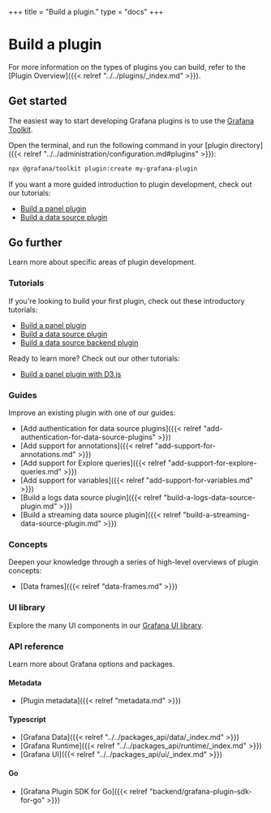 +++
title = "Build a plugin."
type = "docs"
+++

# Build a plugin

For more information on the types of plugins you can build, refer to the [Plugin Overview]({{< relref "../../plugins/_index.md" >}}).

## Get started

The easiest way to start developing Grafana plugins is to use the [Grafana Toolkit](https://www.npmjs.com/package/@grafana/toolkit).

Open the terminal, and run the following command in your [plugin directory]({{< relref "../../administration/configuration.md#plugins" >}}):

```bash
npx @grafana/toolkit plugin:create my-grafana-plugin
```

If you want a more guided introduction to plugin development, check out our tutorials:

- [Build a panel plugin](/docs/grafana/latest/developers/plugins/create-a-grafana-plugin/develop-a-plugin/build-a-panel-plugin/)
- [Build a data source plugin](/docs/grafana/latest/developers/plugins/create-a-grafana-plugin/develop-a-plugin/build-a-data-source-plugin/)

## Go further

Learn more about specific areas of plugin development.

### Tutorials

If you're looking to build your first plugin, check out these introductory tutorials:

- [Build a panel plugin](/docs/grafana/latest/developers/plugins/create-a-grafana-plugin/develop-a-plugin/build-a-panel-plugin/)
- [Build a data source plugin](/docs/grafana/latest/developers/plugins/create-a-grafana-plugin/develop-a-plugin/build-a-data-source-plugin/)
- [Build a data source backend plugin](/docs/grafana/latest/developers/plugins/create-a-grafana-plugin/develop-a-plugin/build-a-data-source-plugin/)

Ready to learn more? Check out our other tutorials:

- [Build a panel plugin with D3.js](/docs/grafana/latest/developers/plugins/create-a-grafana-plugin/develop-a-plugin/build-a-panel-plugin-with-d3/)

### Guides

Improve an existing plugin with one of our guides:

- [Add authentication for data source plugins]({{< relref "add-authentication-for-data-source-plugins" >}})
- [Add support for annotations]({{< relref "add-support-for-annotations.md" >}})
- [Add support for Explore queries]({{< relref "add-support-for-explore-queries.md" >}})
- [Add support for variables]({{< relref "add-support-for-variables.md" >}})
- [Build a logs data source plugin]({{< relref "build-a-logs-data-source-plugin.md" >}})
- [Build a streaming data source plugin]({{< relref "build-a-streaming-data-source-plugin.md" >}})

### Concepts

Deepen your knowledge through a series of high-level overviews of plugin concepts:

- [Data frames]({{< relref "data-frames.md" >}})

### UI library

Explore the many UI components in our [Grafana UI library](https://developers.grafana.com/ui).

### API reference

Learn more about Grafana options and packages.

#### Metadata

- [Plugin metadata]({{< relref "metadata.md" >}})

#### Typescript

- [Grafana Data]({{< relref "../../packages_api/data/_index.md" >}})
- [Grafana Runtime]({{< relref "../../packages_api/runtime/_index.md" >}})
- [Grafana UI]({{< relref "../../packages_api/ui/_index.md" >}})

#### Go

- [Grafana Plugin SDK for Go]({{< relref "backend/grafana-plugin-sdk-for-go" >}})
